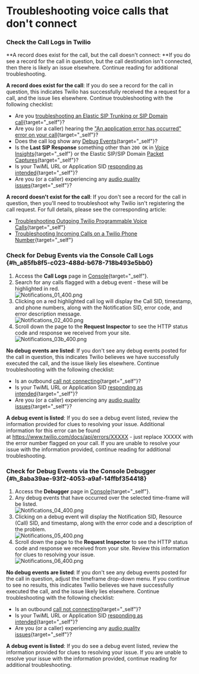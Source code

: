 # Troubleshooting voice calls that don\'t connect

### **Check the Call Logs in Twilio**

**A record does exist for the call, but the call doesn\'t connect: **If
you do see a record for the call in question, but the call destination
isn\'t connected, then there is likely an issue elsewhere. Continue
reading for additional troubleshooting.

**A record does exist for the call**: If you do see a record for the
call in question, this indicates Twilio has successfully received the a
request for a call, and the issue lies elsewhere. Continue
troubleshooting with the following checklist:

-   Are you [troubleshooting an Elastic SIP Trunking or SIP Domain
    call](https://support.twilio.com/hc/en-us/articles/360025446533-Troubleshooting-Twilio-Elastic-SIP-Trunking-and-SIP-Domain-Calls){target="_self"}?
-   Are you (or a caller) hearing the [\"An application error has
    occurred" error on your
    call](https://support.twilio.com/hc/en-us/articles/223132427--An-application-error-has-occurred-error-on-your-call){target="_self"}?
-   Does the call log show any [Debug
    Events](https://support.twilio.com/hc/en-us/articles/360021755854-Troubleshooting-Alerts-Debug-Events-and-Errors-on-Twilio-Voice-Calls){target="_self"}?
-   Is the **Last SIP Response** something other than `200 OK` in [Voice
    Insights](https://support.twilio.com/hc/en-us/articles/360035018373-View-the-Voice-Insights-Summary-for-a-Call){target="_self"}
    or the Elastic SIP/SIP Domain [Packet
    Captures](https://support.twilio.com/hc/en-us/articles/360025293074-View-Twilio-SIP-Call-Packet-Captures-PCAPs-){target="_self"}?
-   Is your TwiML URL or Application SID [responding as
    intended](https://support.twilio.com/hc/en-us/articles/223180448-How-do-I-see-which-TwiML-Twilio-executed-during-my-call-){target="_self"}?
-   Are you (or a caller) experiencing any [audio quality
    issues](https://support.twilio.com/hc/en-us/articles/360021745354-Troubleshooting-Audio-Quality-Issues-on-Twilio-Voice-Calls){target="_self"}?

**A record doesn\'t exist for the call**: If you don\'t see a record for
the call in question, then you\'ll need to troubleshoot why Twilio
isn\'t registering the call request. For full details, please see the
corresponding article:

-   [Troubleshooting Outgoing Twilio Programmable Voice
    Calls](https://support.twilio.com/hc/en-us/articles/360009924213-Troubleshooting-Outgoing-Twilio-Programmable-Voice-Calls){target="_self"}
-   [Troubleshooting Incoming Calls on a Twilio Phone
    Number](https://support.twilio.com/hc/en-us/articles/360021667534-Troubleshooting-Incoming-Calls-on-a-Twilio-Phone-Number){target="_self"}

### **Check for Debug Events via the Console Call Logs** {#h_a85fb8f5-c023-488d-b678-718b493e5bb0}

1.  Access the **Call Logs** page in
    [Console](https://www.twilio.com/console/voice/calls/logs){target="_self"}.
2.  Search for any calls flagged with a debug event - these will be
    highlighted in red.\
    ![Notifications_01_400.png](https://support.twilio.com/hc/article_attachments/360034051233/Notifications_01_400.png)
3.  Clicking on a red highlighted call log will display the Call SID,
    timestamp, and phone numbers, along with the Notification SID, error
    code, and error description message.\
    ![Notifications_02_400.png](https://support.twilio.com/hc/article_attachments/360033240714/Notifications_02_400.png)
4.  Scroll down the page to the **Request Inspector** to see the HTTP
    status code and response we received from your site.\
    ![Notifications_03b_400.png](https://support.twilio.com/hc/article_attachments/360033240874/Notifications_03b_400.png)

**No debug events are listed**: If you don\'t see any debug events
posted for the call in question, this indicates Twilio believes we have
successfully executed the call, and the issue likely lies elsewhere.
Continue troubleshooting with the following checklist:

-   Is an outbound [call not
    connecting](https://support.twilio.com/hc/en-us/articles/360022103694-Troubleshooting-Twilio-Programmable-Voice-Calls-that-Don-t-Connect){target="_self"}?
-   Is your TwiML URL or Application SID [responding as
    intended](https://support.twilio.com/hc/en-us/articles/223180448-How-do-I-see-which-TwiML-Twilio-executed-during-my-call-){target="_self"}?
-   Are you (or a caller) experiencing any [audio quality
    issues](https://support.twilio.com/hc/en-us/articles/360021745354-Troubleshooting-Audio-Quality-Issues-on-Twilio-Voice-Calls){target="_self"}?

**A debug event is listed**: If you do see a debug event listed, review
the information provided for clues to resolving your issue. Additional
information for this error can be found
at <https://www.twilio.com/docs/api/errors/XXXXX> - just replace XXXXX
with the error number flagged on your call. If you are unable to resolve
your issue with the information provided, continue reading for
additional troubleshooting.

### **Check for Debug Events via the Console Debugger** {#h_8aba39ae-93f2-4053-a9af-14ffbf354418}

1.  Access the **Debugger** page in
    [Console](https://www.twilio.com/console/runtime/debugger){target="_self"}.
2.  Any debug events that have occurred over the selected time-frame
    will be listed.\
    ![Notifications_04_400.png](https://support.twilio.com/hc/article_attachments/360034051893/Notifications_04_400.png)
3.  Clicking on a debug event will display the Notification SID,
    Resource (Call) SID, and timestamp, along with the error code and a
    description of the problem.\
    ![Notifications_05_400.png](https://support.twilio.com/hc/article_attachments/360034053553/Notifications_05_400.png)
4.  Scroll down the page to the **Request Inspector** to see the HTTP
    status code and response we received from your site. Review this
    information for clues to resolving your issue.\
    ![Notifications_06_400.png](https://support.twilio.com/hc/article_attachments/360033243014/Notifications_06_400.png)

**No debug events are listed**: If you don\'t see any debug events
posted for the call in question, adjust the timeframe drop-down menu. If
you continue to see no results, this indicates Twilio believes we have
successfully executed the call, and the issue likely lies elsewhere.
Continue troubleshooting with the following checklist:

-   Is an outbound [call not
    connecting](https://support.twilio.com/hc/en-us/articles/360022103694-Troubleshooting-Twilio-Programmable-Voice-Calls-that-Don-t-Connect){target="_self"}?
-   Is your TwiML URL or Application SID [responding as
    intended](https://support.twilio.com/hc/en-us/articles/223180448-How-do-I-see-which-TwiML-Twilio-executed-during-my-call-){target="_self"}?
-   Are you (or a caller) experiencing any [audio quality
    issues](https://support.twilio.com/hc/en-us/articles/360021745354-Troubleshooting-Audio-Quality-Issues-on-Twilio-Voice-Calls){target="_self"}?

**A debug event is listed**: If you do see a debug event listed, review
the information provided for clues to resolving your issue. If you are
unable to resolve your issue with the information provided, continue
reading for additional troubleshooting.

 

 
